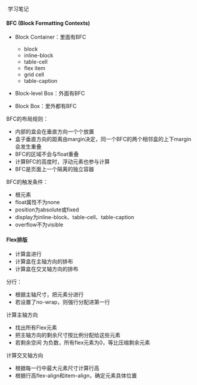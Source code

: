 ​    学习笔记

#### BFC (Block Formatting Contexts)

+ Block Container：里面有BFC
  + block
  + inline-block
  + table-cell
  + flex item
  + grid cell
  + table-caption

+ Block-level Box：外面有BFC

+ Block Box：里外都有BFC



BFC的布局规则：

+ 内部的盒会在垂直方向一个个放置
+ 盒子垂直方向的距离由margin决定，同一个BFC的两个相邻盒的上下margin会发生重叠
+ BFC的区域不会与float重叠
+ 计算BFC的高度时，浮动元素也参与计算
+ BFC是页面上一个隔离的独立容器

BFC的触发条件：

+ 根元素
+ float属性不为none
+ position为absolute或fixed
+ display为inline-block、table-cell、table-caption
+ overflow不为visible

#### Flex排版

+ 计算盒进行
+ 计算盒在主轴方向的排布
+ 计算盒在交叉轴方向的排布

分行：

+ 根据主轴尺寸，把元素分进行
+ 若设置了no-wrap，则强行分配进第一行

计算主轴方向

+ 找出所有Flex元素
+ 把主轴方向的剩余尺寸按比例分配给这些元素
+ 若剩余空间 为负数，所有flex元素为0，等比压缩剩余元素

计算交叉轴方向

+ 根据每一行中最大元素尺寸计算行高
+ 根据行高flex-align和item-align，确定元素具体位置